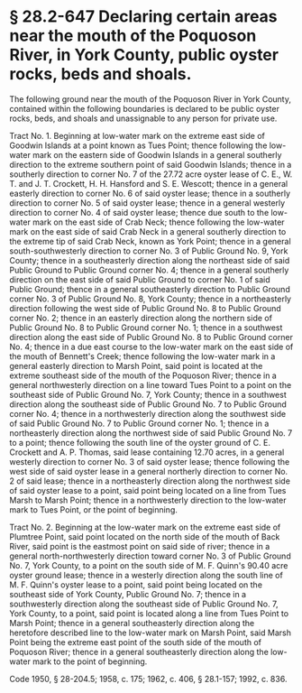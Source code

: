 # § 28.2-647 Declaring certain areas near the mouth of the Poquoson River, in York County, public oyster rocks, beds and shoals.

<p>The following ground near the mouth of the Poquoson River in York County, contained within the following boundaries is declared to be public oyster rocks, beds, and shoals and unassignable to any person for private use.</p><p>Tract No. 1. Beginning at low-water mark on the extreme east side of Goodwin Islands at a point known as Tues Point; thence following the low-water mark on the eastern side of Goodwin Islands in a general southerly direction to the extreme southern point of said Goodwin Islands; thence in a southerly direction to corner No. 7 of the 27.72 acre oyster lease of C. E., W. T. and J. T. Crockett, H. H. Hansford and S. E. Wescott; thence in a general easterly direction to corner No. 6 of said oyster lease; thence in a southerly direction to corner No. 5 of said oyster lease; thence in a general westerly direction to corner No. 4 of said oyster lease; thence due south to the low-water mark on the east side of Crab Neck; thence following the low-water mark on the east side of said Crab Neck in a general southerly direction to the extreme tip of said Crab Neck, known as York Point; thence in a general south-southwesterly direction to corner No. 3 of Public Ground No. 9, York County; thence in a southeasterly direction along the northeast side of said Public Ground to Public Ground corner No. 4; thence in a general southerly direction on the east side of said Public Ground to corner No. 1 of said Public Ground; thence in a general southeasterly direction to Public Ground corner No. 3 of Public Ground No. 8, York County; thence in a northeasterly direction following the west side of Public Ground No. 8 to Public Ground corner No. 2; thence in an easterly direction along the northern side of Public Ground No. 8 to Public Ground corner No. 1; thence in a southwest direction along the east side of Public Ground No. 8 to Public Ground corner No. 4; thence in a due east course to the low-water mark on the east side of the mouth of Bennett's Creek; thence following the low-water mark in a general easterly direction to Marsh Point, said point is located at the extreme southeast side of the mouth of the Poquoson River; thence in a general northwesterly direction on a line toward Tues Point to a point on the southeast side of Public Ground No. 7, York County; thence in a southwest direction along the southeast side of Public Ground No. 7 to Public Ground corner No. 4; thence in a northwesterly direction along the southwest side of said Public Ground No. 7 to Public Ground corner No. 1; thence in a northeasterly direction along the northwest side of said Public Ground No. 7 to a point; thence following the south line of the oyster ground of C. E. Crockett and A. P. Thomas, said lease containing 12.70 acres, in a general westerly direction to corner No. 3 of said oyster lease; thence following the west side of said oyster lease in a general northerly direction to corner No. 2 of said lease; thence in a northeasterly direction along the northwest side of said oyster lease to a point, said point being located on a line from Tues Marsh to Marsh Point; thence in a northwesterly direction to the low-water mark to Tues Point, or the point of beginning.</p><p>Tract No. 2. Beginning at the low-water mark on the extreme east side of Plumtree Point, said point located on the north side of the mouth of Back River, said point is the eastmost point on said side of river; thence in a general north-northwesterly direction toward corner No. 3 of Public Ground No. 7, York County, to a point on the south side of M. F. Quinn's 90.40 acre oyster ground lease; thence in a westerly direction along the south line of M. F. Quinn's oyster lease to a point, said point being located on the southeast side of York County, Public Ground No. 7; thence in a southwesterly direction along the southeast side of Public Ground No. 7, York County, to a point, said point is located along a line from Tues Point to Marsh Point; thence in a general southeasterly direction along the heretofore described line to the low-water mark on Marsh Point, said Marsh Point being the extreme east point of the south side of the mouth of Poquoson River; thence in a general southeasterly direction along the low-water mark to the point of beginning.</p><p>Code 1950, § 28-204.5; 1958, c. 175; 1962, c. 406, § 28.1-157; 1992, c. 836.</p>